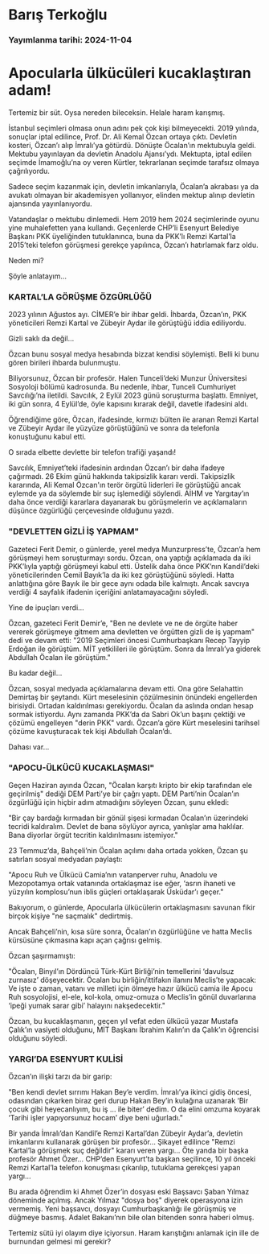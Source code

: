 # Barış Terkoğlu

### Yayımlanma tarihi: 2024-11-04

# Apocularla ülkücüleri kucaklaştıran adam!

Tertemiz bir süt. Oysa nereden bileceksin. Helale haram karışmış.

İstanbul seçimleri olmasa onun adını pek çok kişi bilmeyecekti. 2019 yılında, sonuçlar iptal edilince, Prof. Dr. Ali Kemal Özcan ortaya çıktı. Devletin kosteri, Özcan’ı alıp İmralı’ya götürdü. Dönüşte Öcalan’ın mektubuyla geldi. Mektubu yayınlayan da devletin Anadolu Ajansı’ydı. Mektupta, iptal edilen seçimde İmamoğlu’na oy veren Kürtler, tekrarlanan seçimde tarafsız olmaya çağrılıyordu.

Sadece seçim kazanmak için, devletin imkanlarıyla, Öcalan’a akrabası ya da avukatı olmayan bir akademisyen yollanıyor, elinden mektup alınıp devletin ajansında yayınlanıyordu.

Vatandaşlar o mektubu dinlemedi. Hem 2019 hem 2024 seçimlerinde oyunu yine muhalefetten yana kullandı. Geçenlerde CHP’li Esenyurt Belediye Başkanı PKK üyeliğinden tutuklanınca, buna da PKK’lı Remzi Kartal’la 2015’teki telefon görüşmesi gerekçe yapılınca, Özcan’ı hatırlamak farz oldu.

Neden mi?

Şöyle anlatayım…


### KARTAL’LA GÖRÜŞME ÖZGÜRLÜĞÜ

2023 yılının Ağustos ayı. CİMER’e bir ihbar geldi. İhbarda, Özcan’ın, PKK yöneticileri Remzi Kartal ve Zübeyir Aydar ile görüştüğü iddia ediliyordu.

Gizli saklı da değil…

Özcan bunu sosyal medya hesabında bizzat kendisi söylemişti. Belli ki bunu gören birileri ihbarda bulunmuştu.

Biliyorsunuz, Özcan bir profesör. Halen Tunceli’deki Munzur Üniversitesi Sosyoloji bölümü kadrosunda. Bu nedenle, ihbar, Tunceli Cumhuriyet Savcılığı’na iletildi. Savcılık, 2 Eylül 2023 günü soruşturma başlattı. Emniyet, iki gün sonra, 4 Eylül’de, öyle kapısını kırarak değil, davetle ifadesini aldı.

Öğrendiğime göre, Özcan, ifadesinde, kırmızı bülten ile aranan Remzi Kartal ve Zübeyir Aydar ile yüzyüze görüştüğünü ve sonra da telefonla konuştuğunu kabul etti.

O sırada elbette devlette bir telefon trafiği yaşandı!

Savcılık, Emniyet’teki ifadesinin ardından Özcan’ı bir daha ifadeye çağırmadı. 26 Ekim günü hakkında takipsizlik kararı verdi. Takipsizlik kararında, Ali Kemal Özcan'ın terör örgütü liderleri ile görüştüğü ancak eylemde ya da söylemde bir suç işlemediği söylendi. AİHM ve Yargıtay’ın daha önce verdiği kararlara dayanarak bu görüşmelerin ve açıklamaların düşünce özgürlüğü çerçevesinde olduğunu yazdı.


### "DEVLETTEN GİZLİ İŞ YAPMAM"

Gazeteci Ferit Demir, o günlerde, yerel medya Munzurpress’te, Özcan’a hem görüşmeyi hem soruşturmayı sordu. Özcan, ona yaptığı açıklamada da iki PKK’lıyla yaptığı görüşmeyi kabul etti. Üstelik daha önce PKK’nın Kandil’deki yöneticilerinden Cemil Bayık’la da iki kez görüştüğünü söyledi. Hatta anlattığına göre Bayık ile bir gece aynı odada bile kalmıştı. Ancak savcıya verdiği 4 sayfalık ifadenin içeriğini anlatamayacağını söyledi.

Yine de ipuçları verdi…

Özcan, gazeteci Ferit Demir’e, "Ben ne devlete ve ne de örgüte haber vererek görüşmeye gitmem ama devletten ve örgütten gizli de iş yapmam" dedi ve devam etti: "2019 Seçimleri öncesi Cumhurbaşkanı Recep Tayyip Erdoğan ile görüştüm. MİT yetkilileri ile görüştüm. Sonra da İmralı’ya giderek Abdullah Öcalan ile görüştüm."

Bu kadar değil…

Özcan, sosyal medyada açıklamalarına devam etti. Ona göre Selahattin Demirtaş bir şeytandı. Kürt meselesinin çözülmesinin önündeki engellerden birisiydi. Ortadan kaldırılması gerekiyordu. Öcalan da aslında ondan hesap sormak istiyordu. Aynı zamanda PKK’da da Sabri Ok’un başını çektiği ve çözümü engelleyen "derin PKK" vardı. Özcan’a göre Kürt meselesini tarihsel çözüme kavuşturacak tek kişi Abdullah Öcalan’dı.

Dahası var…


### "APOCU-ÜLKÜCÜ KUCAKLAŞMASI"

Geçen Haziran ayında Özcan, "Öcalan karşıtı kripto bir ekip tarafından ele geçirilmiş" dediği DEM Parti’ye bir çağrı yaptı. DEM Parti’nin Öcalan’ın özgürlüğü için hiçbir adım atmadığını söyleyen Özcan, şunu ekledi:

"Bir çay bardağı kırmadan bir gönül şişesi kırmadan Öcalan’ın üzerindeki tecridi kaldıralım. Devlet de bana söylüyor ayrıca, yanlışlar ama haklılar. Bana diyorlar örgüt tecritin kaldırılmasını istemiyor."

23 Temmuz’da, Bahçeli’nin Öcalan açılımı daha ortada yokken, Özcan şu satırları sosyal medyadan paylaştı:

"Apocu Ruh ve Ülkücü Camia’nın vatanperver ruhu, Anadolu ve Mezopotamya ortak vatanında ortaklaşmaz ise eğer, ‘asrın ihaneti ve yüzyılın komplosu’nun iblis güçleri ortaklaşarak Üsküdar’ı geçer."

Bakıyorum, o günlerde, Apocularla ülkücülerin ortaklaşmasını savunan fikir birçok kişiye "ne saçmalık" dedirtmiş.

Ancak Bahçeli’nin, kısa süre sonra, Öcalan’ın özgürlüğüne ve hatta Meclis kürsüsüne çıkmasına kapı açan çağrısı gelmiş.

Özcan şaşırmamıştı:

"Öcalan, Binyıl’ın Dördüncü Türk-Kürt Birliği’nin temellerini ‘davulsuz zurnasız’ döşeyecektir. Öcalan bu birliğin/ittifakın ilanını Meclis’te yapacak: Ve işte o zaman, vatanı ve milleti için ölmeye hazır ülkücü camia ile Apocu Ruh sosyolojisi, el-ele, kol-kola, omuz-omuza o Meclis’in gönül duvarlarına ‘ipeği yumak sarar gibi’ halayını nakşedecektir."

Özcan, bu kucaklaşmanın, geçen yıl vefat eden ülkücü yazar Mustafa Çalık’ın vasiyeti olduğunu, MİT Başkanı İbrahim Kalın’ın da Çalık’ın öğrencisi olduğunu söyledi.


### YARGI’DA ESENYURT KULİSİ

Özcan’ın ilişki tarzı da bir garip:

"Ben kendi devlet sırrımı Hakan Bey’e verdim. İmralı’ya ikinci gidiş öncesi, odasından çıkarken biraz geri durup Hakan Bey’in kulağına uzanarak ‘Bir çocuk gibi heyecanlıyım, bu iş … ile biter’ dedim. O da elini omzuma koyarak ‘Tarihi işler yapıyorsunuz hocam’ diye beni uğurladı."

Bir yanda İmralı’dan Kandil’e Remzi Kartal’dan Zübeyir Aydar’a, devletin imkanlarını kullanarak görüşen bir profesör… Şikayet edilince "Remzi Kartal’la görüşmek suç değildir" kararı veren yargı… Öte yanda bir başka profesör Ahmet Özer… CHP’den Esenyurt’ta başkan seçilince, 10 yıl önceki Remzi Kartal’la telefon konuşması çıkarılıp, tutuklama gerekçesi yapan yargı…

Bu arada öğrendim ki Ahmet Özer’in dosyası eski Başsavcı Şaban Yılmaz döneminde açılmış. Ancak Yılmaz "dosya boş" diyerek operasyona izin vermemiş. Yeni başsavcı, dosyayı Cumhurbaşkanlığı ile görüşmüş ve düğmeye basmış. Adalet Bakanı’nın bile olan bitenden sonra haberi olmuş.

Tertemiz sütü iyi olayım diye içiyorsun. Haram karıştığını anlamak için ille de burnundan gelmesi mi gerekir?

